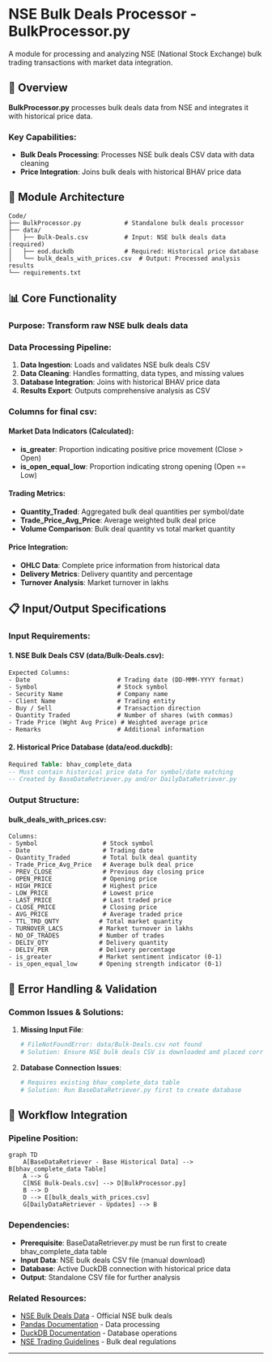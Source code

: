 # NSE Bulk Deals Processor - BulkProcessor.py

A module for processing and analyzing NSE (National Stock Exchange) bulk trading transactions with market data integration.

## 🎯 Overview

**BulkProcessor.py** processes bulk deals data from NSE and integrates it with historical price data.

### **Key Capabilities**:
- **Bulk Deals Processing**: Processes NSE bulk deals CSV data with data cleaning
- **Price Integration**: Joins bulk deals with historical BHAV price data 

## 📁 Module Architecture

```
Code/
├── BulkProcessor.py            # Standalone bulk deals processor 
├── data/
│   ├── Bulk-Deals.csv          # Input: NSE bulk deals data (required)
│   ├── eod.duckdb              # Required: Historical price database
│   └── bulk_deals_with_prices.csv  # Output: Processed analysis results
└── requirements.txt           
```

## 📊 Core Functionality

### **Purpose**: Transform raw NSE bulk deals data

### **Data Processing Pipeline**:
1. **Data Ingestion**: Loads and validates NSE bulk deals CSV
2. **Data Cleaning**: Handles formatting, data types, and missing values
3. **Database Integration**: Joins with historical BHAV price data
4. **Results Export**: Outputs comprehensive analysis as CSV


### **Columns for final csv**:

#### **Market Data Indicators (Calculated)**:
- **is_greater**: Proportion indicating positive price movement (Close > Open)
- **is_open_equal_low**: Proportion indicating strong opening (Open == Low)

#### **Trading Metrics**:
- **Quantity_Traded**: Aggregated bulk deal quantities per symbol/date
- **Trade_Price_Avg_Price**: Average weighted bulk deal price
- **Volume Comparison**: Bulk deal quantity vs total market quantity

#### **Price Integration**:
- **OHLC Data**: Complete price information from historical data
- **Delivery Metrics**: Delivery quantity and percentage
- **Turnover Analysis**: Market turnover in lakhs

## 📋 Input/Output Specifications

### **Input Requirements**:

#### **1. NSE Bulk Deals CSV (data/Bulk-Deals.csv)**:
```
Expected Columns:
- Date                        # Trading date (DD-MMM-YYYY format)
- Symbol                      # Stock symbol
- Security Name               # Company name
- Client Name                 # Trading entity
- Buy / Sell                  # Transaction direction
- Quantity Traded             # Number of shares (with commas)
- Trade Price (Wght Avg Price) # Weighted average price
- Remarks                     # Additional information
```

#### **2. Historical Price Database (data/eod.duckdb)**:
```sql
Required Table: bhav_complete_data
-- Must contain historical price data for symbol/date matching
-- Created by BaseDataRetriever.py and/or DailyDataRetriever.py
```

### **Output Structure**:

#### **bulk_deals_with_prices.csv**:
```
Columns:
- Symbol                  # Stock symbol
- Date                    # Trading date
- Quantity_Traded         # Total bulk deal quantity
- Trade_Price_Avg_Price   # Average bulk deal price
- PREV_CLOSE              # Previous day closing price
- OPEN_PRICE              # Opening price
- HIGH_PRICE              # Highest price
- LOW_PRICE               # Lowest price
- LAST_PRICE              # Last traded price
- CLOSE_PRICE             # Closing price
- AVG_PRICE               # Average traded price
- TTL_TRD_QNTY           # Total market quantity
- TURNOVER_LACS          # Market turnover in lakhs
- NO_OF_TRADES           # Number of trades
- DELIV_QTY              # Delivery quantity
- DELIV_PER              # Delivery percentage
- is_greater             # Market sentiment indicator (0-1)
- is_open_equal_low      # Opening strength indicator (0-1)
```


## 🚨 Error Handling & Validation

### **Common Issues & Solutions**:

1. **Missing Input File**:
   ```python
   # FileNotFoundError: data/Bulk-Deals.csv not found
   # Solution: Ensure NSE bulk deals CSV is downloaded and placed correctly
   ```

2. **Database Connection Issues**:
   ```python
   # Requires existing bhav_complete_data table
   # Solution: Run BaseDataRetriever.py first to create database
   ```

## 🔄 Workflow Integration

### **Pipeline Position**:
```mermaid
graph TD
    A[BaseDataRetriever - Base Historical Data] --> B[bhav_complete_data Table]
    A --> G
    C[NSE Bulk-Deals.csv] --> D[BulkProcessor.py]
    B --> D
    D --> E[bulk_deals_with_prices.csv]    
    G[DailyDataRetriever - Updates] --> B
```

### **Dependencies**:
- **Prerequisite**: BaseDataRetriever.py must be run first to create bhav_complete_data table
- **Input Data**: NSE bulk deals CSV file (manual download)
- **Database**: Active DuckDB connection with historical price data
- **Output**: Standalone CSV file for further analysis

### **Related Resources**:
- [NSE Bulk Deals Data](https://www.nseindia.com/companies-listing/corporate-filings-bulk-deals) - Official NSE bulk deals
- [Pandas Documentation](https://pandas.pydata.org/docs/) - Data processing
- [DuckDB Documentation](https://duckdb.org/docs/) - Database operations  
- [NSE Trading Guidelines](https://www.nseindia.com/) - Bulk deal regulations

---
